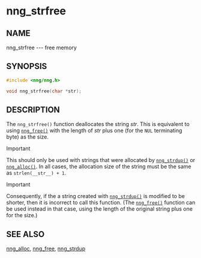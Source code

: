 # nng_strfree

## NAME

nng_strfree --- free memory

## SYNOPSIS

```c
#include <nng/nng.h>

void nng_strfree(char *str);
```

## DESCRIPTION

The `nng_strfree()` function deallocates the string _str_.
This is equivalent to using [`nng_free()`](nng_free.md) with
the length of _str_ plus one (for the `NUL` terminating byte) as
the size.

> [!IMPORTANT]
> This should only be used with strings that were allocated
> by [`nng_strdup()`](nng_strdup.md) or [`nng_alloc()`](nng_alloc.md).
> In all cases, the allocation size of the string must be the same
> as `strlen(__str__) + 1`.

> [!IMPORTANT]
> Consequently, if the a string created with
> [`nng_strdup()`](nng_strfree.md) is modified to be shorter, then
> it is incorrect to call this function.
> (The [`nng_free()`](nng_Free.md) function can be used instead in that
> case, using the length of the original string plus one for the size.)

## SEE ALSO

[nng_alloc](nng_alloc.md),
[nng_free](nng_free.md),
[nng_strdup](nng_strdup.md)
